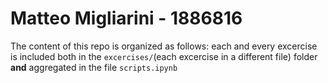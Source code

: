 # Matteo Migliarini - 1886816
The content of this repo is organized as follows: each and every excercise is included both in the `excercises/`(each excercise in a different file) folder **and** aggregated in the file `scripts.ipynb`
